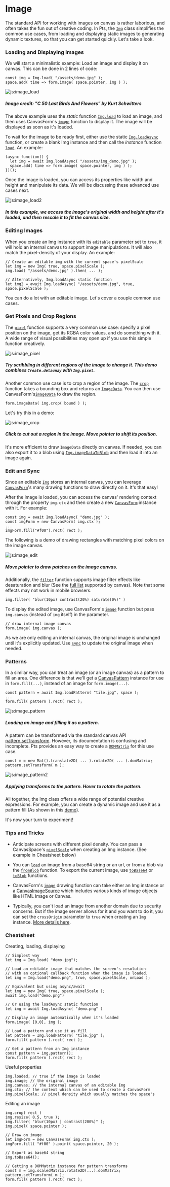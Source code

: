 # Image

The standard API for working with images on canvas is rather laborious, and often takes the fun out of creative coding. In Pts, the [`Img`](#image-img) class simplifies the common use cases, from loading and displaying static images to generating dynamic textures, so that you can get started quickly. Let's take a look.

### Loading and Displaying Images

We will start a minimalistic example: Load an image and display it on canvas. This can be done in 2 lines of code:

```
const img = Img.load( "/assets/demo.jpg" );
space.add( time => form.image( space.pointer, img ) );
```

![js:image_load](./assets/bg.png)

##### Image credit: "C 50 Last Birds And Flowers" by Kurt Schwitters

The above example uses the *static* function [`Img.load`](#image-img) to load an image, and then uses CanvasForm's [`image`](#canvas-canvasform) function to display it. The image will be displayed as soon as it's loaded.

To wait for the image to be ready first, either use the static [`Img.loadAsync`](#image-img) function, or create a blank Img instance and then call the *instance* function [`load`](#image-img). An example:

```
(async function() {
  let img = await Img.loadAsync( "/assets/img_demo.jpg" );
  space.add( time => form.image( space.pointer, img ) );
})();
```

Once the image is loaded, you can access its properties like width and height and manipulate its data. We will be discussing these advanced use cases next.

![js:image_load2](./assets/bg.png)

##### In this example, we access the image's original width and height after it's loaded, and then rescale it to fit the canvas size.


### Editing Images
When you create an Img instance with its `editable` parameter set to `true`, it will hold an internal canvas to support image manipulations. It will also match the pixel-density of your display. An example:

```
// Create an editable img with the current space's pixelScale
let img = new Img( true, space.pixelScale );
img.load( "/assets/demo.jpg" ).then( ... );

// Alternatively, Img.loadAsync static function
let img2 = await Img.loadAsync( "/assets/demo.jpg", true, space.pixelScale );
```

You can do a lot with an editable image. Let's cover a couple common use cases.

### Get Pixels and Crop Regions

The [`pixel`](#image-img) function supports a very common use case: specify a pixel position on the image, get its RGBA color values, and do something with it. A wide range of visual possibilities may open up if you use this simple function creatively.

![js:image_pixel](./assets/bg.png)

##### Try scribbling in different regions of the image to change it. This demo combines `Create.delaunay` with `Img.pixel`.

Another common use case is to crop a region of the image. The [`crop`](#image-img) function takes a bounding box and returns an [`ImageData`](https://developer.mozilla.org/en-US/docs/Web/API/ImageData). You can then use CanvasForm's[`imageData`](#canvas-canvasform) to draw the region. 

```
form.imageData( img.crop( bound ) );
```

Let's try this in a demo:

![js:image_crop](./assets/bg.png)

##### Click to cut out a region in the image. Move pointer to shift its position.

It's more efficient to draw `ImageData` directly on canvas. If needed, you can also export it to a blob using [`Img.imageDataToBlob`](#image-img) and then load it into an image again.

### Edit and Sync

Since an editable [`Img`](#image-img) stores an internal canvas, you can leverage [`CanvasForm`](#canvas-canvasform)'s many drawing functions to draw directly on it. It's that easy!

After the image is loaded, you can access the canvas' rendering context through the property `img.ctx` and then create a new [`CanvasForm`](#canvas-canvasform) instance with it. For example:

```
const img = await Img.loadAsync( "demo.jpg" );
const imgForm = new CanvasForm( img.ctx );
...
imgForm.fill("#f00").rect( rect );
```

The following is a demo of drawing rectangles with matching pixel colors on the image canvas.

![js:image_edit](./assets/bg.png)

##### Move pointer to draw patches on the image canvas.

Additionally, the [`filter`](https://ptsjs.org/docs/?p=Image_Img#function_filter) function supports image filter effects like desaturation and blur (See the [full list](https://developer.mozilla.org/en-US/docs/Web/API/CanvasRenderingContext2D/filter) supported by canvas). Note that some effects may not work in mobile browsers.

```
img.filter( "blur(10px) contrast(20%) saturate(0%)" )
```

To display the edited image, use CanvasForm's [`image`](https://ptsjs.org/docs/?p=Canvas_CanvasForm#function_image) function but pass `img.canvas` (instead of `img` itself) in the parameter. 

```
// draw internal image canvas
form.image( img.canvas ); 
```

As we are only editing an internal canvas, the original image is unchanged until it's explicitly updated. Use [`sync`](#image-img) to update the original image when needed.

### Patterns

In a similar way, you can treat an image (or an image canvas) as a pattern to fill an area. One difference is that we'll get a [CanvasPattern](https://developer.mozilla.org/en-US/docs/Web/API/CanvasPattern) instance for use in  `form.fill(...)`, instead of an image for `form.image(...)`.

```
const pattern = await Img.loadPattern( "tile.jpg", space );
...
form.fill( pattern ).rect( rect );
```

![js:image_pattern](./assets/bg.png)

##### Loading an image and filling it as a pattern.

A pattern can be transformed via the standard canvas API [pattern.setTransform](https://developer.mozilla.org/en-US/docs/Web/API/CanvasPattern/setTransform). However, its documentation is confusing and incomplete. Pts provides an easy way to create a [`DOMMatrix`](https://developer.mozilla.org/en-US/docs/Web/API/DOMMatrix) for this use case.

```
const m = new Mat().translate2D( ... ).rotate2D( ... ).domMatrix;
pattern.setTransform( m );
```

![js:image_pattern2](./assets/bg.png)

##### Applying transforms to the pattern. Hover to rotate the pattern.

All together, the Img class offers a wide range of potential creative expressions. For example, you can create a dynamic image and use it as a pattern fill (As shown in this [demo](https://ptsjs.org/demo/?name=img.pattern)).

It's now your turn to experiment!

### Tips and Tricks

- Anticipate screens with different pixel density. You can pass a CanvasSpace's [`pixelScale`](https://ptsjs.org/docs/?p=Canvas_CanvasSpace#accessor_pixelScale) when creating an Img instance. (See example in Cheatsheet below)

- You can [`load`](#image-img) an image from a base64 string or an url, or from a blob via the [`fromBlob`](#image-img) function. To export the current image, use [`toBase64`](#image-img) or [`toBlob`](#image-img) functions.

- CanvasForm's [`image`](#canvas-canvasform) drawing function can take either an Img instance or a [CanvasImageSource](https://developer.mozilla.org/en-US/docs/Web/API/CanvasImageSource) which includes various kinds of image objects like HTML Image or Canvas.

- Typically, you can't load an image from another domain due to security concerns. But if the image server allows for it and you want to do it, you can set the `crossOrigin` parameter to `true` when creating an  `Img` instance. [More details here](https://developer.mozilla.org/en-US/docs/Web/HTML/CORS_enabled_image).


### Cheatsheet

Creating, loading, displaying

```
// Simplest way
let img = Img.load( "demo.jpg");

// Load an editable image that matches the screen's resolution
// with an optional callback function when the image is loaded.
let img = Img.load("demo.png", true, space.pixelScale, onLoad );

// Equivalent but using async/await
let img = new Img( true, space.pixelScale );
await img.load("demo.png")

// Or using the loadAsync static function
let img = await Img.loadAsync( "demo.png" )

// Display an image automatically when it's loaded 
form.image( [0,0], img );

// Load a pattern and use it as fill
let pattern = Img.loadPattern( "tile.jpg" );
form.fill( pattern ).rect( rect );

// Get a pattern from an Img instance
const pattern = img.pattern();
form.fill( pattern ).rect( rect );

```

Useful properties
```
img.loaded; // true if the image is loaded
img.image; // the original image
img.canvas; // the internal canvas of an editable Img
img.ctx; // the context which can be used to create a CanvasForm
img.pixelScale; // pixel density which usually matches the space's
```

Editing an image
```
img.crop( rect )
img.resize( 0.5, true );
img.filter( "blur(10px) | contrast(200%)" );
img.pixel( space.pointer );

// Draw on image
let imgForm = new CanvasForm( img.ctx );
imgForm.fill( "#f00" ).point( space.pointer, 20 );

// Export as base64 string
img.toBase64(); 

// Getting a DOMMatrix instance for pattern transforms
const m = img.scaledMatrix.rotate2D(...).domMatrix;
pattern.setTransform( m );
form.fill( pattern ).rect( rect );

```




